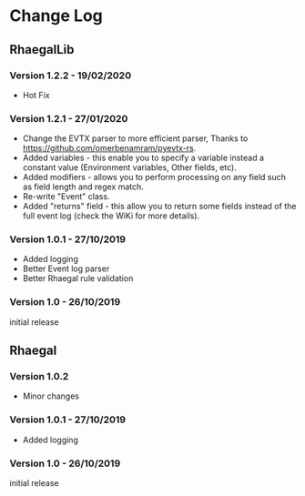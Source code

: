 # Change Log

## RhaegalLib
### Version 1.2.2 - 19/02/2020

* Hot Fix

### Version 1.2.1 - 27/01/2020

- Change the EVTX parser to more efficient parser, Thanks to https://github.com/omerbenamram/pyevtx-rs.
- Added variables - this enable you to specify a variable instead a constant value (Environment variables, Other fields, etc). 
- Added modifiers - allows you to perform processing on any field such as field length and regex match. 
- Re-write "Event" class.
- Added "returns" field - this allow you to return some fields instead of the full event log (check the WiKi for more details).

### Version 1.0.1 - 27/10/2019

* Added logging
* Better Event log parser
* Better Rhaegal rule validation

### Version 1.0 - 26/10/2019

initial release 

## Rhaegal

### Version 1.0.2

* Minor changes

### Version 1.0.1 - 27/10/2019

- Added logging

### Version 1.0 - 26/10/2019

initial release
